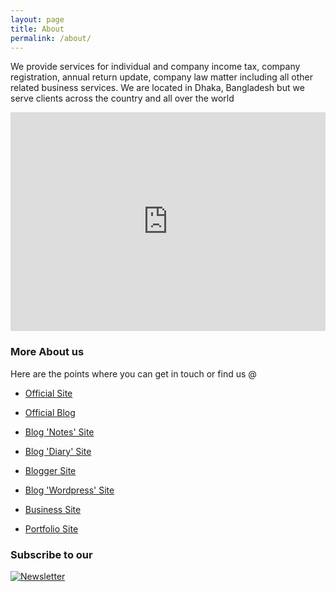 ```yaml
---
layout: page
title: About
permalink: /about/
---
```


We provide services for individual and company income tax, company registration, annual return update, company law matter including all other related business services. We are located in Dhaka, Bangladesh but we serve clients across the country and all over the world

<iframe width="100%" height="350" src="https://www.youtube.com/embed/0cKd0fOGh10" frameborder="0" allow="accelerometer; autoplay; clipboard-write; encrypted-media; gyroscope; picture-in-picture" allowfullscreen></iframe>

### More About us

Here are the points where you can get in touch or find us @

- [Official Site](https://hassan.com.bd)

- [Official Blog](https://blog.hassan.com.bd)

- [Blog 'Notes' Site](https://notes.hassan.com.bd)

- [Blog 'Diary' Site](https://diary.hassan.com.bd)

- [Blogger Site](https://blogger.hassan.com.bd)

- [Blog 'Wordpress' Site](https://hassanandassociates.wordpress.com)

- [Business Site](https://hassanandassociates.business.site)

- [Portfolio Site](https://taxadvisor.com.bd)

### Subscribe to our 

<a href="https://hassan.com.bd/subscribe/" target="_blank"><img src="https://diary.hassan.com.bd/images/logos/nw.png" alt="Newsletter" style="height: auto !important;width: auto !important;" ></a>

